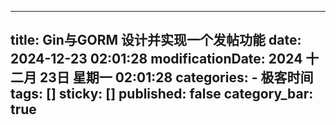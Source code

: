 
---
title: Gin与GORM 设计并实现一个发帖功能
date: 2024-12-23 02:01:28
modificationDate: 2024 十二月 23日 星期一 02:01:28
categories: 
	- 极客时间
tags: []
sticky: []
published: false
category_bar: true
---


